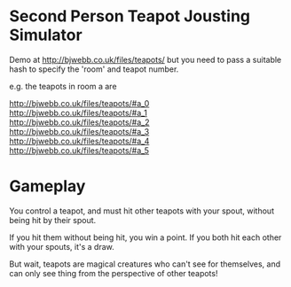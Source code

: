 # Second Person Teapot Jousting Simulator

Demo at http://bjwebb.co.uk/files/teapots/ but you need to pass a suitable hash to specify the 'room' and teapot number.

e.g. the teapots in room a are

http://bjwebb.co.uk/files/teapots/#a_0
http://bjwebb.co.uk/files/teapots/#a_1
http://bjwebb.co.uk/files/teapots/#a_2
http://bjwebb.co.uk/files/teapots/#a_3
http://bjwebb.co.uk/files/teapots/#a_4
http://bjwebb.co.uk/files/teapots/#a_5

# Gameplay

You control a teapot, and must hit other teapots with your spout, without being hit by their spout.

If you hit them without being hit, you win a point. If you both hit each other with your spouts, it's a draw.

But wait, teapots are magical creatures who can't see for themselves, and can only see thing from the perspective of other teapots!
